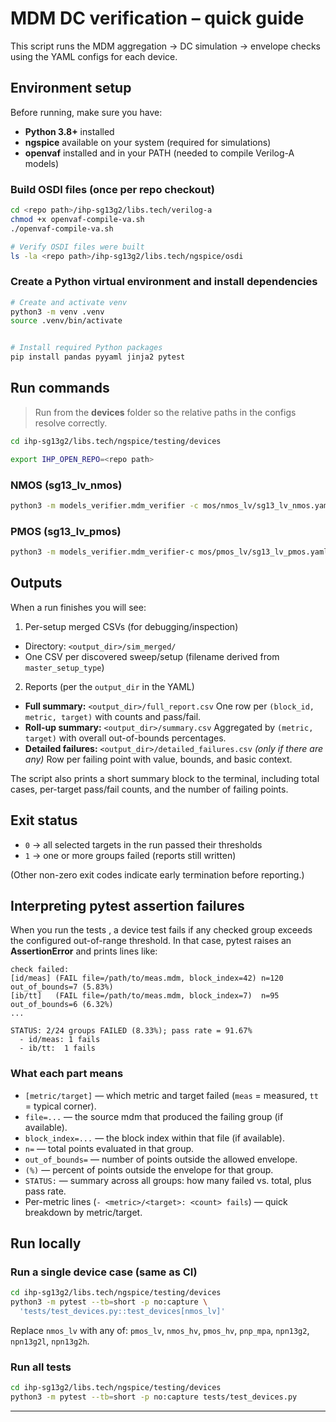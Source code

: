 # MDM DC verification – quick guide

This script runs the MDM aggregation → DC simulation → envelope checks using the YAML configs for each device.
## Environment setup

Before running, make sure you have:

* **Python 3.8+** installed
* **ngspice** available on your system (required for simulations)
* **openvaf** installed and in your PATH (needed to compile Verilog-A models)

### Build OSDI files (once per repo checkout)

```bash
cd <repo path>/ihp-sg13g2/libs.tech/verilog-a
chmod +x openvaf-compile-va.sh
./openvaf-compile-va.sh

# Verify OSDI files were built
ls -la <repo path>/ihp-sg13g2/libs.tech/ngspice/osdi
```
### Create a Python virtual environment and install dependencies

```bash
# Create and activate venv
python3 -m venv .venv
source .venv/bin/activate   


# Install required Python packages
pip install pandas pyyaml jinja2 pytest
```

## Run commands

> Run from the **devices** folder so the relative paths in the configs resolve correctly.

```bash
cd ihp-sg13g2/libs.tech/ngspice/testing/devices
```
```bash 
export IHP_OPEN_REPO=<repo path>
```
### NMOS (sg13_lv_nmos)
```bash
python3 -m models_verifier.mdm_verifier -c mos/nmos_lv/sg13_lv_nmos.yaml
```

### PMOS (sg13_lv_pmos)

```bash
python3 -m models_verifier.mdm_verifier-c mos/pmos_lv/sg13_lv_pmos.yaml
```

## Outputs

When a run finishes you will see:

1. Per-setup merged CSVs (for debugging/inspection)

- Directory: `<output_dir>/sim_merged/`
- One CSV per discovered sweep/setup (filename derived from `master_setup_type`)

2. Reports (per the `output_dir` in the YAML)

- **Full summary:** `<output_dir>/full_report.csv`
  One row per `(block_id, metric, target)` with counts and pass/fail.
- **Roll-up summary:** `<output_dir>/summary.csv`
  Aggregated by `(metric, target)` with overall out-of-bounds percentages.
- **Detailed failures:** `<output_dir>/detailed_failures.csv` _(only if there are any)_
  Row per failing point with value, bounds, and basic context.

The script also prints a short summary block to the terminal, including total cases, per-target pass/fail counts, and the number of failing points.

## Exit status

- `0` → all selected targets in the run passed their thresholds
- `1` → one or more groups failed (reports still written)

(Other non-zero exit codes indicate early termination before reporting.)

## Interpreting pytest assertion failures

When you run the tests , a device test fails if any checked group exceeds the configured out-of-range threshold. In that case, pytest raises an **AssertionError** and prints lines like:

```
check failed:
[id/meas] (FAIL file=/path/to/meas.mdm, block_index=42) n=120 out_of_bounds=7 (5.83%)
[ib/tt]   (FAIL file=/path/to/meas.mdm, block_index=7)  n=95  out_of_bounds=6 (6.32%)
...

STATUS: 2/24 groups FAILED (8.33%); pass rate = 91.67%
  - id/meas: 1 fails
  - ib/tt:  1 fails
```

### What each part means

- `[metric/target]` — which metric and target failed (`meas` = measured, `tt` = typical corner).
- `file=...` — the source mdm that produced the failing group (if available).
- `block_index=...` — the block index within that file (if available).
- `n=` — total points evaluated in that group.
- `out_of_bounds=` — number of points outside the allowed envelope.
- `(%)` — percent of points outside the envelope for that group.
- `STATUS:` — summary across all groups: how many failed vs. total, plus pass rate.
- Per-metric lines (`- <metric>/<target>: <count> fails`) — quick breakdown by metric/target.

## Run locally

### Run a single device case (same as CI)

```bash
cd ihp-sg13g2/libs.tech/ngspice/testing/devices
python3 -m pytest --tb=short -p no:capture \
  'tests/test_devices.py::test_devices[nmos_lv]'
```

Replace `nmos_lv` with any of: `pmos_lv`, `nmos_hv`, `pmos_hv`, `pnp_mpa`, `npn13g2`, `npn13g2l`, `npn13g2h`.


### Run all  tests

```bash
cd ihp-sg13g2/libs.tech/ngspice/testing/devices
python3 -m pytest --tb=short -p no:capture tests/test_devices.py
```

---
  